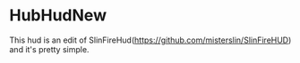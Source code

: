 # HubHudNew
This hud is an edit of SlinFireHud(https://github.com/misterslin/SlinFireHUD) and it's pretty simple.
